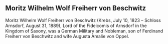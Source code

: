 ## Moritz Wilhelm Wolf Freiherr von Beschwitz

Moritz Wilhelm Wolf Freiherr von Beschwitz (Krebs, July 10, 1823 – Schloss Arnsdorf, August 31, 1889), Lord of the Fideicomis of Arnsdorf in the Kingdom of Saxony, was a German Military and Nobleman, son of Ferdinand Freiherr von Beschwitz and wife Augusta Amalie von Oppel.